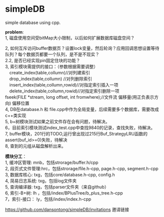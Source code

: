 # simpleDB
simple database using cpp.  

  

**problem**:  
1, 磁盘使用空间受bitMap大小限制，以后如何扩展数据库磁盘空间？  

2, 如何互斥访问buffer数据页？设置lock变量，然后轮询？应用回调思想设置等待队列？每个数据页都要一个队列，是不是不现实？  
2.2, 是否已经实现pin固定住块的功能？  
3, 索引模块需提供的接口：（参数根据需要调整）  
　create_index(table,collumn)//对列建索引  
　drop_index(table,collumn) //对列删除索引  
　insert_index(table,collumn,rowid)//对指定索引插入一项  
　delete_index(table,collumn,rowid)//对指定索引删除一项  
fseek(FILE *stream, long offset, int fromwhere);//文件流 偏移量(用正负表示方向) 偏移位置  
4, DB在database.h 和 file.cpp中作为全局变量，后续需要多个数据库，需要改成c++类实现   
5, b+树模块测试如果之前文件存在会有问题，待解决。  
6，目前索引模块测试index_test.cpp中查找9840的记录，查找失败，待解决。  
7, buffer模块，201行的TODO,运行曾出现过215行Buf_StrategyLRU函数的assert(buf_id>=0)失败，待解决  
8, 查到的元组从磁盘解析出来。  
  
  
**模块分工**：  
1, 缓冲区管理:   mnb，包括strorage/buffer.h/cpp  
2, 段页式文件管理:hrc，包括strorage/file.h-cpp, page.h-cpp, segment.h-cpp  
3, 数据库核心:    txg，包括core/database.h-cpp, config.h  
4, 简易日志系统:  txg，包括log文件夹  
5, 查询编译器:    txg，包括parser文件夹（来自github）  
6, 索引-B+树:     lh ，包括/index/BPlusTree/b_plus_tree.h-cpp  
7，索引-接口：     ly，包括/index/index.h-cpp  

  
  
  https://github.com/dansontong/simpleDB/invitations 邀请链接
